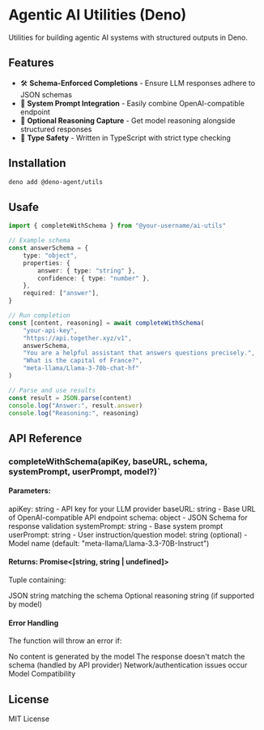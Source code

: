 # Agentic AI Utilities (Deno)

Utilities for building agentic AI systems with structured outputs in Deno.

## Features

-   🛠️ **Schema-Enforced Completions** - Ensure LLM responses adhere to JSON schemas
-   🤖 **System Prompt Integration** - Easily combine OpenAI-compatible endpoint
-   📝 **Optional Reasoning Capture** - Get model reasoning alongside structured responses
-   🚦 **Type Safety** - Written in TypeScript with strict type checking

## Installation

```bash
deno add @deno-agent/utils
```

## Usafe

```typescript
import { completeWithSchema } from "@your-username/ai-utils"

// Example schema
const answerSchema = {
    type: "object",
    properties: {
        answer: { type: "string" },
        confidence: { type: "number" },
    },
    required: ["answer"],
}

// Run completion
const [content, reasoning] = await completeWithSchema(
    "your-api-key",
    "https://api.together.xyz/v1",
    answerSchema,
    "You are a helpful assistant that answers questions precisely.",
    "What is the capital of France?",
    "meta-llama/Llama-3-70b-chat-hf"
)

// Parse and use results
const result = JSON.parse(content)
console.log("Answer:", result.answer)
console.log("Reasoning:", reasoning)
```

## API Reference

### completeWithSchema(apiKey, baseURL, schema, systemPrompt, userPrompt, model?)`

#### Parameters:

apiKey: string - API key for your LLM provider
baseURL: string - Base URL of OpenAI-compatible API endpoint
schema: object - JSON Schema for response validation
systemPrompt: string - Base system prompt
userPrompt: string - User instruction/question
model: string (optional) - Model name (default: "meta-llama/Llama-3.3-70B-Instruct")

#### Returns: Promise<[string, string | undefined]>

Tuple containing:

JSON string matching the schema
Optional reasoning string (if supported by model)

#### Error Handling

The function will throw an error if:

No content is generated by the model
The response doesn't match the schema (handled by API provider)
Network/authentication issues occur
Model Compatibility

## License

MIT License

